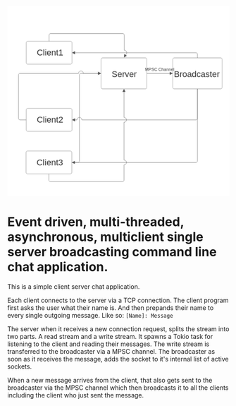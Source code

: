 ![Architecture diagram](Architecture.png)

# Event driven, multi-threaded, asynchronous, multiclient single server broadcasting command line chat application.

This is a simple client server chat application.

Each client connects to the server via a TCP connection. The client program first asks the user what their name is. And then prepands their name to every single outgoing message. Like so: `[Name]: Message`

The server when it receives a new connection request, splits the stream into two parts. A read stream and a write stream.  It spawns a Tokio task for listening to the client and reading their messages. The write stream is transferred to the broadcaster via a MPSC channel. The broadcaster as soon as it receives the message, adds the socket to it's internal list of active sockets.

When a new message arrives from the client, that also gets sent to the broadcaster via the MPSC channel which then broadcasts it to all the clients including the client who just sent the message.